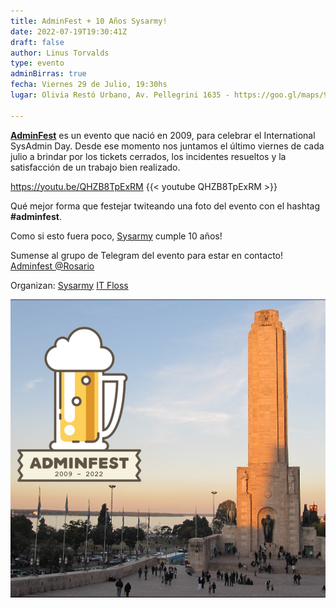 ```yaml
---
title: AdminFest + 10 Años Sysarmy!
date: 2022-07-19T19:30:41Z
draft: false
author: Linus Torvalds
type: evento
adminBirras: true
fecha: Viernes 29 de Julio, 19:30hs
lugar: Olivia Restó Urbano, Av. Pellegrini 1635 - https://goo.gl/maps/9Hwd1WS5Tfgv6H3s5

---
```



**[AdminFest](https://www.adminfest.com/)** es un evento que nació en 2009, para celebrar el International SysAdmin Day.
Desde ese momento nos juntamos el último viernes de cada julio a brindar por los tickets cerrados, los incidentes resueltos y la satisfacción de un trabajo bien realizado. 

https://youtu.be/QHZB8TpExRM
{{< youtube QHZB8TpExRM >}}

Qué mejor forma que festejar twiteando una foto del evento con el hashtag **#adminfest**.

Como si esto fuera poco, [Sysarmy](https://sysarmy.com.ar/) cumple 10 años!

Sumense al grupo de Telegram del evento para estar en contacto!
[Adminfest @Rosario](https://t.me/+R8O-ttM9lgdhZWI5)

Organizan:
[Sysarmy](https://sysarmy.com.ar/)
[IT Floss]( http://itfloss.beer) 

![IT Floss Admin Birras](/images/adminfest2022.png) 

